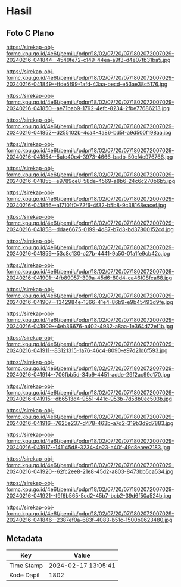 # Hasil

## Foto C Plano

https://sirekap-obj-formc.kpu.go.id/4e6f/pemilu/pdpr/18/02/07/20/07/1802072007029-20240216-041844--4549fe72-c149-44ea-a9f3-d4e07fb31ba5.jpg

https://sirekap-obj-formc.kpu.go.id/4e6f/pemilu/pdpr/18/02/07/20/07/1802072007029-20240216-041849--ffde5f99-1afd-43aa-becd-e53ae38c5176.jpg

https://sirekap-obj-formc.kpu.go.id/4e6f/pemilu/pdpr/18/02/07/20/07/1802072007029-20240216-041850--ae71bab9-1792-4efc-8234-2fbe77686213.jpg

https://sirekap-obj-formc.kpu.go.id/4e6f/pemilu/pdpr/18/02/07/20/07/1802072007029-20240216-041852--d255102b-4ca4-4a86-bd5f-a9d500f198aa.jpg

https://sirekap-obj-formc.kpu.go.id/4e6f/pemilu/pdpr/18/02/07/20/07/1802072007029-20240216-041854--5afe40c4-3973-4666-badb-50cf4e976766.jpg

https://sirekap-obj-formc.kpu.go.id/4e6f/pemilu/pdpr/18/02/07/20/07/1802072007029-20240216-041855--e9789ce8-58de-4569-a8b6-24c6c270b6b5.jpg

https://sirekap-obj-formc.kpu.go.id/4e6f/pemilu/pdpr/18/02/07/20/07/1802072007029-20240216-041856--a17101f0-72f6-4f32-b5b8-9c38168eacef.jpg

https://sirekap-obj-formc.kpu.go.id/4e6f/pemilu/pdpr/18/02/07/20/07/1802072007029-20240216-041858--ddae6675-0199-4d87-b7d3-bd37800152cd.jpg

https://sirekap-obj-formc.kpu.go.id/4e6f/pemilu/pdpr/18/02/07/20/07/1802072007029-20240216-041859--53c8c130-c27b-4441-9a50-01a1fe9cb42c.jpg

https://sirekap-obj-formc.kpu.go.id/4e6f/pemilu/pdpr/18/02/07/20/07/1802072007029-20240216-041901--4fb89057-399a-45d6-80d4-ca46f08fca68.jpg

https://sirekap-obj-formc.kpu.go.id/4e6f/pemilu/pdpr/18/02/07/20/07/1802072007029-20240216-041907--1342984e-1366-41e4-86b9-e9b45493d9fe.jpg

https://sirekap-obj-formc.kpu.go.id/4e6f/pemilu/pdpr/18/02/07/20/07/1802072007029-20240216-041909--4eb36676-a402-4932-a8aa-1e364d72ef1b.jpg

https://sirekap-obj-formc.kpu.go.id/4e6f/pemilu/pdpr/18/02/07/20/07/1802072007029-20240216-041911--83121315-1a76-46c4-8090-e97d21d6f593.jpg

https://sirekap-obj-formc.kpu.go.id/4e6f/pemilu/pdpr/18/02/07/20/07/1802072007029-20240216-041914--706fbb5d-34b9-4451-adde-29f2ac99c170.jpg

https://sirekap-obj-formc.kpu.go.id/4e6f/pemilu/pdpr/18/02/07/20/07/1802072007029-20240216-041915--db6513d4-9551-441c-953b-7d58b0ec503b.jpg

https://sirekap-obj-formc.kpu.go.id/4e6f/pemilu/pdpr/18/02/07/20/07/1802072007029-20240216-041916--7625e237-d478-463b-a7d2-319b3d9d7883.jpg

https://sirekap-obj-formc.kpu.go.id/4e6f/pemilu/pdpr/18/02/07/20/07/1802072007029-20240216-041917--141145d8-3234-4e23-a40f-49c8eaee2183.jpg

https://sirekap-obj-formc.kpu.go.id/4e6f/pemilu/pdpr/18/02/07/20/07/1802072007029-20240216-041920--62fc2ee8-21e8-45d2-a803-8473bb5ca534.jpg

https://sirekap-obj-formc.kpu.go.id/4e6f/pemilu/pdpr/18/02/07/20/07/1802072007029-20240216-041921--f9f6b565-5cd2-45b7-bcb2-39d6f50a524b.jpg

https://sirekap-obj-formc.kpu.go.id/4e6f/pemilu/pdpr/18/02/07/20/07/1802072007029-20240216-041846--2387ef0a-683f-4083-b51c-1500b0623480.jpg


## Metadata

| Key        | Value               |
| ---------- | ------------------- |
| Time Stamp | 2024-02-17 13:05:41 |
| Kode Dapil | 1802                |



